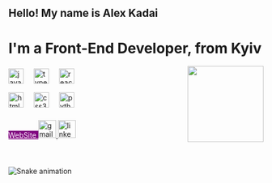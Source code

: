 ## Hello! My name is Alex Kadai 
# I'm a Front-End Developer, from Kyiv

<img
  align="right"
  height="150"
  src="https://media.tenor.com/tsJCvxOPfxYAAAAM/prismo-adventure-time.gif"
/>

###

<div align="left">
  <img
    src="https://cdn.jsdelivr.net/gh/devicons/devicon/icons/javascript/javascript-original.svg"
    height="30"
    alt="javascript logo"
  />
  <img width="12" />
  <img
    src="https://cdn.jsdelivr.net/gh/devicons/devicon/icons/typescript/typescript-original.svg"
    height="30"
    alt="typescript logo"
  />
  <img width="12" />
  <img
    src="https://cdn.jsdelivr.net/gh/devicons/devicon/icons/react/react-original.svg"
    height="30"
    alt="react logo"
  />
  <img width="12" />

  <img
    src="https://cdn.jsdelivr.net/gh/devicons/devicon@latest/icons/nextjs/nextjs-original.svg"
    height="30"
    alt="html5 logo"
  />
  <img width="12" />
  <img
    src="https://cdn.jsdelivr.net/gh/devicons/devicon@latest/icons/redux/redux-original.svg"
    height="30"
    alt="css3 logo"
  />
  <img width="12" />
  <img
    src="https://cdn.jsdelivr.net/gh/devicons/devicon@latest/icons/tailwindcss/tailwindcss-original-wordmark.svg"
    height="30"
    alt="python logo"
  />
</div>

###

<div align="left">
<a href="https://alexkadai.vercel.app/" style="width:100px; height:50px; background-color:purple; color:white;">
  WebSite
</a>
  <a href="mailto:alexandrkadai@gmail.com">  <img
    src="https://img.shields.io/static/v1?message=Gmail&logo=gmail&label=&color=D14836&logoColor=white&labelColor=&style=for-the-badge"
    height="35"
    alt="gmail logo"
  />
</a>
<a href="https://www.linkedin.com/in/kadaialexandr/">
  <img
    src="https://img.shields.io/static/v1?message=LinkedIn&logo=linkedin&label=&color=0077B5&logoColor=white&labelColor=&style=for-the-badge"
    height="35"
    alt="linkedin logo"
  />
</a>
</div>

###

<br clear="both" />

<img
  src="https://raw.githubusercontent.com/maurodesouza/maurodesouza/output/snake.svg"
  alt="Snake animation"
/>
